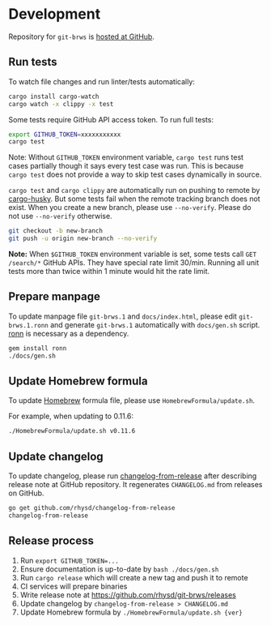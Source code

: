 # Development

Repository for `git-brws` is [hosted at GitHub][github-repo].


## Run tests

To watch file changes and run linter/tests automatically:

```sh
cargo install cargo-watch
cargo watch -x clippy -x test
```

Some tests require GitHub API access token. To run full tests:

```sh
export GITHUB_TOKEN=xxxxxxxxxxx
cargo test
```

Note: Without `GITHUB_TOKEN` environment variable, `cargo test` runs test cases partially though it
says every test case was run. This is because `cargo test` does not provide a way to skip test cases
dynamically in source.

`cargo test` and `cargo clippy` are automatically run on pushing to remote by [cargo-husky][].
But some tests fail when the remote tracking branch does not exist. When you create a new branch,
please use `--no-verify`. Please do not use `--no-verify` otherwise.

```sh
git checkout -b new-branch
git push -u origin new-branch --no-verify
```

**Note:** When `$GITHUB_TOKEN` environment variable is set, some tests call `GET /search/*` GitHub
APIs. They have special rate limit 30/min. Running all unit tests more than twice within 1 minute
would hit the rate limit.


## Prepare manpage

To update manpage file `git-brws.1` and `docs/index.html`, please edit `git-brws.1.ronn` and generate
`git-brws.1` automatically with `docs/gen.sh` script. [ronn][] is necessary as a dependency.

```sh
gem install ronn
./docs/gen.sh
```


## Update Homebrew formula

To update [Homebrew][homebrew] formula file, please use `HomebrewFormula/update.sh`.

For example, when updating to 0.11.6:

```sh
./HomebrewFormula/update.sh v0.11.6
```


## Update changelog

To update changelog, please run [changelog-from-release][] after describing release note at GitHub
repository. It regenerates `CHANGELOG.md` from releases on GitHub.

```sh
go get github.com/rhysd/changelog-from-release
changelog-from-release
```


## Release process

1. Run `export GITHUB_TOKEN=...`
2. Ensure documentation is up-to-date by `bash ./docs/gen.sh`
2. Run `cargo release` which will create a new tag and push it to remote
3. CI services will prepare binaries
4. Write release note at https://github.com/rhysd/git-brws/releases
5. Update changelog by `changelog-from-release > CHANGELOG.md`
6. Update Homebrew formula by `./HomebrewFormula/update.sh {ver}`

[github-repo]: https://github.com/rhysd/git-brws
[cargo-husky]: https://github.com/rhysd/cargo-husky
[ronn]: https://github.com/rtomayko/ronn
[changelog-from-release]: https://github.com/rhysd/changelog-from-release
[homebrew]: https://brew.sh/

